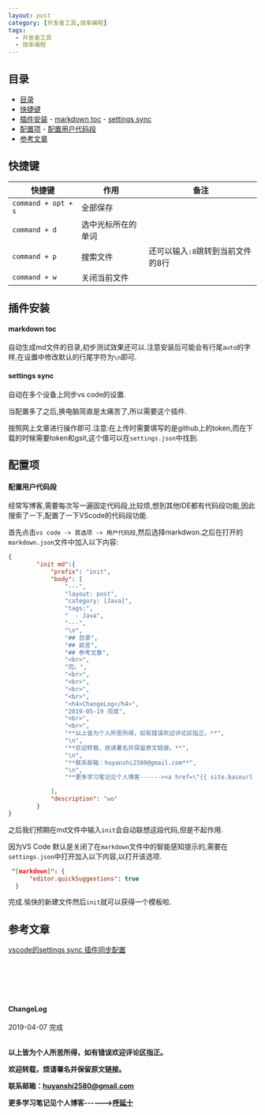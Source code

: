 ```yaml
---
layout: post
category: [开发者工具,效率编程]
tags:
  - 开发者工具
  - 效率编程
---
```


## 目录

- [目录](#目录)
- [快捷键](#快捷键)
- [插件安装](#插件安装)
        - [markdown toc](#markdown-toc)
        - [settings sync](#settings-sync)
- [配置项](#配置项)
        - [配置用户代码段](#配置用户代码段)
- [参考文章](#参考文章)

## 快捷键

快捷键 | 作用 | 备注 
--- | --- | ---
`command + opt + s` | 全部保存
`command + d` | 选中光标所在的单词
`command + p` | 搜索文件 | 还可以输入`:8`跳转到当前文件的8行
`command + w` | 关闭当前文件 


## 插件安装

#### markdown toc

自动生成md文件的目录,初步测试效果还可以.注意安装后可能会有行尾`auto`的字样,在设置中修改默认的行尾字符为`\n`即可.

#### settings sync

自动在多个设备上同步vs code的设置.

当配置多了之后,换电脑简直是太痛苦了,所以需要这个插件.

按照网上文章进行操作即可.注意:在上传时需要填写的是github上的token,而在下载的时候需要token和gsit,这个值可以在`settings.json`中找到.

## 配置项

#### 配置用户代码段

经常写博客,需要每次写一遍固定代码段,比较烦,想到其他IDE都有代码段功能,因此搜索了一下,配置了一下VScode的代码段功能.


首先点击`vs code -> 首选项 -> 用户代码段`,然后选择markdwon.之后在打开的`markdown.json`文件中加入以下内容:

```json
{
		"init md":{
			"prefix": "init",
			"body": [
				"---",
				"layout: post",
				"category: [Java]",
				"tags:",
				"  - Java",
				"---",
				"\n",
				"## 目录",
				"## 前言",
				"## 参考文章",
				"<br>",
				"完。",
				"<br>",
				"<br>",
				"<br>",
				"<br>",
				"<h4>ChangeLog</h4>",
				"2019-05-19 完成",
				"<br>",
				"<br>",
				"**以上皆为个人所思所得，如有错误欢迎评论区指正。**",
				"\n",
				"**欢迎转载，烦请署名并保留原文链接。**",
				"\n",
				"**联系邮箱：huyanshi2580@gmail.com**",
				"\n",
				"**更多学习笔记见个人博客------><a href=\"{{ site.baseurl }}/\">呼延十</a>**"

			],
			"description": "wo"
		}
}
```

之后我们预期在md文件中输入`init`会自动联想这段代码,但是不起作用.

因为VS Code 默认是关闭了在`markdown`文件中的智能感知提示的,需要在`settings.json`中打开加入以下内容,以打开该选项.

```json
 "[markdown]": {
      "editor.quickSuggestions": true
  }
```

完成.愉快的新建文件然后`init`就可以获得一个模板啦.


## 参考文章

[vscode的settings sync 插件同步配置](https://www.jianshu.com/p/c10ac793eec0)

<br>
<br>
<br>
<br>
<h4>ChangeLog</h4>
2019-04-07      完成
<br>
<br>


**以上皆为个人所思所得，如有错误欢迎评论区指正。**

**欢迎转载，烦请署名并保留原文链接。**

**联系邮箱：huyanshi2580@gmail.com**

**更多学习笔记见个人博客------><a href="{{ site.baseurl }}/">呼延十</a>**
